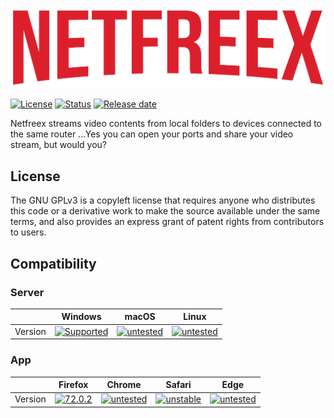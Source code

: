 ![Image of Yaktocat](https://github.com/CrackyStudio/netfreex/blob/master/app/src/media/netfreex.png)

[![License](https://img.shields.io/github/license/CrackyStudio/netfreex.svg)](https://github.com/CrackyStudio/netfreex) [![Status](https://img.shields.io/badge/Status-inDev-blue.svg)](https://shields.io/) [![Release date](https://img.shields.io/badge/Release_date-Unknown-inactive.svg)](https://shields.io/)

Netfreex streams video contents from local folders to devices connected to the same router ...Yes you can open your ports and share your video stream, but would you?

## License
The GNU GPLv3 is a copyleft license that requires anyone who distributes this code or a derivative work to make the source available under the same terms, and also provides an express grant of patent rights from contributors to users. 

## Compatibility
### Server
|  | Windows | macOS | Linux |
| :-----: | :-----: | :----: | :----: |
| Version | [![Supported](https://img.shields.io/badge/win10-blue.svg)](https://shields.io/) | [![untested](https://img.shields.io/badge/untested-inactive.svg)](https://shields.io/) | [![untested](https://img.shields.io/badge/untested-inactive.svg)](https://shields.io/) |
### App
|  | Firefox | Chrome | Safari | Edge |
| :-----: | :-----: | :----: | :----: | :--: |
| Version | [![72.0.2](https://img.shields.io/badge/72.0.2-blue.svg)](https://shields.io/) | [![untested](https://img.shields.io/badge/untested-inactive.svg)](https://shields.io/) | [![unstable](https://img.shields.io/badge/unstable-orange.svg)](https://shields.io/) | [![untested](https://img.shields.io/badge/untested-inactive.svg)](https://shields.io/)
